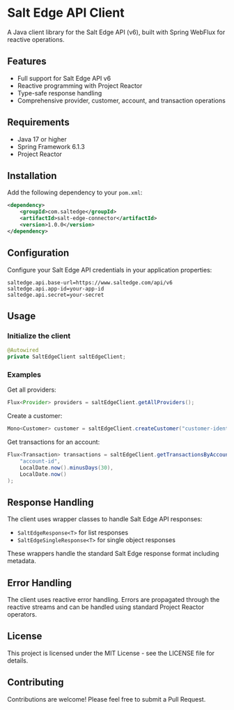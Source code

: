 # Salt Edge API Client

A Java client library for the Salt Edge API (v6), built with Spring WebFlux for reactive operations.

## Features

- Full support for Salt Edge API v6
- Reactive programming with Project Reactor
- Type-safe response handling
- Comprehensive provider, customer, account, and transaction operations

## Requirements

- Java 17 or higher
- Spring Framework 6.1.3
- Project Reactor

## Installation

Add the following dependency to your `pom.xml`:

```xml
<dependency>
    <groupId>com.saltedge</groupId>
    <artifactId>salt-edge-connector</artifactId>
    <version>1.0.0</version>
</dependency>
```

## Configuration

Configure your Salt Edge API credentials in your application properties:

```properties
saltedge.api.base-url=https://www.saltedge.com/api/v6
saltedge.api.app-id=your-app-id
saltedge.api.secret=your-secret
```

## Usage

### Initialize the client

```java
@Autowired
private SaltEdgeClient saltEdgeClient;
```

### Examples

Get all providers:
```java
Flux<Provider> providers = saltEdgeClient.getAllProviders();
```

Create a customer:
```java
Mono<Customer> customer = saltEdgeClient.createCustomer("customer-identifier");
```

Get transactions for an account:
```java
Flux<Transaction> transactions = saltEdgeClient.getTransactionsByAccount(
    "account-id",
    LocalDate.now().minusDays(30),
    LocalDate.now()
);
```

## Response Handling

The client uses wrapper classes to handle Salt Edge API responses:

- `SaltEdgeResponse<T>` for list responses
- `SaltEdgeSingleResponse<T>` for single object responses

These wrappers handle the standard Salt Edge response format including metadata.

## Error Handling

The client uses reactive error handling. Errors are propagated through the reactive streams and can be handled using standard Project Reactor operators.

## License

This project is licensed under the MIT License - see the LICENSE file for details.

## Contributing

Contributions are welcome! Please feel free to submit a Pull Request. 